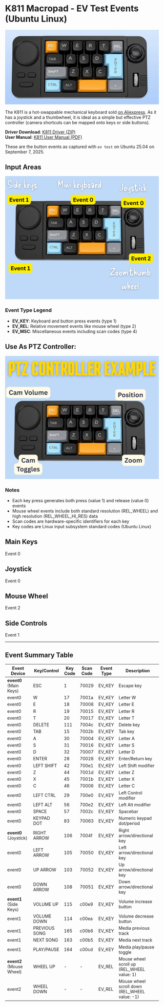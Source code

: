 # K811 Macropad - EV Test Events (Ubuntu Linux)

![alt text](keypad.png)

The K811 is a hot-swappable mechanical keyboard sold [on Aliexpress](https://www.aliexpress.com/item/1005009262197889.html). As it has a joystick and a thumbwheel, it is ideal as a simple but effective PTZ controller (camera shortcuts can be mapped onto keys or side buttons). 

**Driver Download**: [K811 Driver (ZIP)](http://www.mkespnhk.com/upload/20250623104030.zip)  
**User Manual**: [K811 User Manual (PDF)](user-manual.pdf)

These are the button events as captured with `ev test` on Ubuntu 25.04 on September 7, 2025. 


## Input Areas

![alt text](control-map.png)

### Event Type Legend

- **EV_KEY**: Keyboard and button press events (type 1)
- **EV_REL**: Relative movement events like mouse wheel (type 2)
- **EV_MSC**: Miscellaneous events including scan codes (type 4)

## Use As PTZ Controller:

![alt text](asptz.png)

### Notes

- Each key press generates both press (value 1) and release (value 0) events
- Mouse wheel events include both standard resolution (REL_WHEEL) and high resolution (REL_WHEEL_HI_RES) data
- Scan codes are hardware-specific identifiers for each key
- Key codes are Linux input subsystem standard codes (Ubuntu Linux)


## Main Keys

Event 0

## Joystick

Event 0

## Mouse Wheel

Event 2

## Side Controls 

Event 1

--- 

## Event Summary Table

| Event Device | Key/Control | Key Code | Scan Code | Event Type | Description |
|--------------|-------------|----------|-----------|------------|-------------|
| **event0** (Main Keys) | ESC | 1 | 70029 | EV_KEY | Escape key |
| event0 | W | 17 | 7001a | EV_KEY | Letter W |
| event0 | E | 18 | 70008 | EV_KEY | Letter E |
| event0 | R | 19 | 70015 | EV_KEY | Letter R |
| event0 | T | 20 | 70017 | EV_KEY | Letter T |
| event0 | DELETE | 111 | 7004c | EV_KEY | Delete key |
| event0 | TAB | 15 | 7002b | EV_KEY | Tab key |
| event0 | A | 30 | 70004 | EV_KEY | Letter A |
| event0 | S | 31 | 70016 | EV_KEY | Letter S |
| event0 | D | 32 | 70007 | EV_KEY | Letter D |
| event0 | ENTER | 28 | 70028 | EV_KEY | Enter/Return key |
| event0 | LEFT SHIFT | 42 | 700e1 | EV_KEY | Left Shift modifier |
| event0 | Z | 44 | 7001d | EV_KEY | Letter Z |
| event0 | X | 45 | 7001b | EV_KEY | Letter X |
| event0 | C | 46 | 70006 | EV_KEY | Letter C |
| event0 | LEFT CTRL | 29 | 700e0 | EV_KEY | Left Control modifier |
| event0 | LEFT ALT | 56 | 700e2 | EV_KEY | Left Alt modifier |
| event0 | SPACE | 57 | 7002c | EV_KEY | Spacebar |
| event0 | KEYPAD DOT | 83 | 70063 | EV_KEY | Numeric keypad dot/period |
| **event0** (Joystick) | RIGHT ARROW | 106 | 7004f | EV_KEY | Right arrow/directional key |
| event0 | LEFT ARROW | 105 | 70050 | EV_KEY | Left arrow/directional key |
| event0 | UP ARROW | 103 | 70052 | EV_KEY | Up arrow/directional key |
| event0 | DOWN ARROW | 108 | 70051 | EV_KEY | Down arrow/directional key |
| **event1** (Side Keys) | VOLUME UP | 115 | c00e9 | EV_KEY | Volume increase button |
| event1 | VOLUME DOWN | 114 | c00ea | EV_KEY | Volume decrease button |
| event1 | PREVIOUS SONG | 165 | c00b6 | EV_KEY | Media previous track |
| event1 | NEXT SONG | 163 | c00b5 | EV_KEY | Media next track |
| event1 | PLAY/PAUSE | 164 | c00cd | EV_KEY | Media play/pause toggle |
| **event2** (Mouse Wheel) | WHEEL UP | - | - | EV_REL | Mouse wheel scroll up (REL_WHEEL value: 1) |
| event2 | WHEEL DOWN | - | - | EV_REL | Mouse wheel scroll down (REL_WHEEL value: -1) |